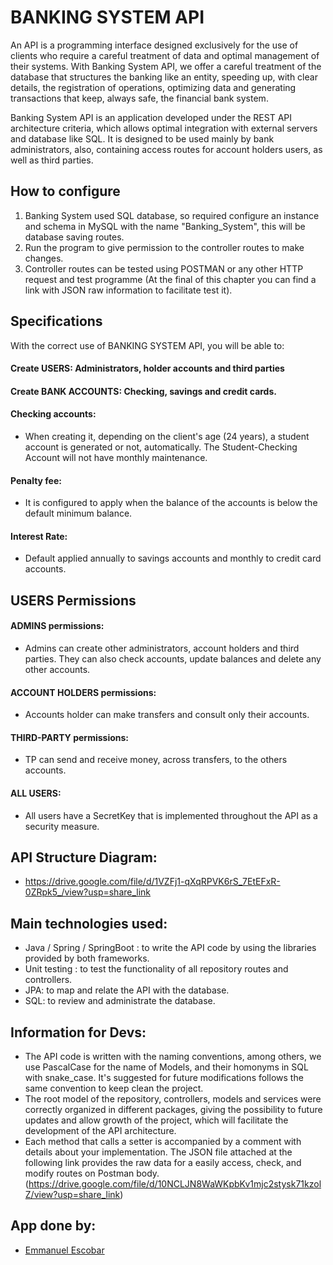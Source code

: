 # BANKING SYSTEM API

An API is a programming interface designed exclusively for the use of clients who require a careful treatment of data and optimal management of their systems.
With Banking System API, we offer a careful treatment of the database that structures the banking like an entity, speeding up, with clear details, the registration of operations, optimizing data and generating transactions that keep, always safe, the financial bank system.

Banking System API is an application developed under the REST API architecture criteria, which allows optimal integration with external servers and database like SQL. It is designed to be used mainly by bank administrators, also, containing access routes for account holders users, as well as third parties.
## How to configure
1) Banking System used SQL database, so required configure an instance and schema in MySQL with the name "Banking_System", this will be database saving routes.
2) Run the program to give permission to the controller routes to make changes.
3) Controller routes can be tested using POSTMAN or any other HTTP request and test programme (At the final of this chapter you can find a link with JSON raw information to facilitate test it).
## Specifications
With the correct use of BANKING SYSTEM API, you will be able to:
#### Create USERS: Administrators, holder accounts and third parties
#### Create BANK ACCOUNTS: Checking, savings and credit cards.
#### Checking accounts:
- When creating it, depending on the client's age (24 years), a student account is generated or not,  automatically. The Student-Checking Account will not have monthly maintenance.

#### Penalty fee:
- It is configured to apply when the balance of the accounts is below the default minimum balance.

#### Interest Rate:
- Default applied annually to savings accounts and monthly to credit card accounts.
## USERS Permissions

#### ADMINS permissions:
- Admins can create other administrators, account holders and third parties. They can also check accounts, update balances and delete any other accounts.

#### ACCOUNT HOLDERS permissions:
- Accounts holder can make transfers and consult only their accounts.

#### THIRD-PARTY permissions:
- TP can send and receive money, across transfers, to the others accounts.

#### ALL USERS:
- All users have a SecretKey that is implemented throughout the API as a security measure.
## API Structure Diagram:
- https://drive.google.com/file/d/1VZFj1-qXqRPVK6rS_7EtEFxR-0ZRpk5_/view?usp=share_link
## Main technologies used:
- Java / Spring / SpringBoot : to write the API code by using the libraries provided by both frameworks.
- Unit testing : to test the functionality of all repository routes and controllers.
- JPA: to map and relate the API with the database.
- SQL: to review and administrate the database.
## Information for Devs:
- The API code is written with the naming conventions, among others, we use PascalCase for the name of Models, and their homonyms in SQL with snake_case. It's suggested for future modifications follows the same convention to keep clean the project.
- The root model of the repository, controllers, models and services were correctly organized in different packages, giving the possibility to future updates and allow growth of the project, which will facilitate the development of the API architecture.
- Each method that calls a setter is accompanied by a comment with details about your implementation. The JSON file attached at the following link provides the raw data for a easily access, check, and modify routes on Postman body. (https://drive.google.com/file/d/10NCLJN8WaWKpbKv1mjc2stysk71kzolZ/view?usp=share_link)
## App done by:
- [Emmanuel Escobar](https://github.com/Emmascobar)